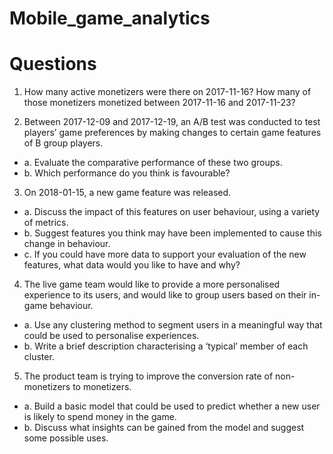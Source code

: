 # Mobile_game_analytics

# Questions

1. How many active monetizers were there on 2017-11-16? How many of those monetizers monetized between 2017-11-16 and 2017-11-23?

2. Between 2017-12-09 and 2017-12-19, an A/B test was conducted to test players’ game preferences by making changes to certain game features of B group players.

- a. Evaluate the comparative performance of these two groups.
- b. Which performance do you think is favourable?

3. On 2018-01-15, a new game feature was released.
- a. Discuss the impact of this features on user behaviour, using a variety of metrics.
- b. Suggest features you think may have been implemented to cause this change in behaviour.
- c. If you could have more data to support your evaluation of the new features, what data would you like to have and why?

4. The live game team would like to provide a more personalised experience to its users, and would like to group users based on their in-game behaviour.
- a. Use any clustering method to segment users in a meaningful way that could be used to personalise experiences.
- b. Write a brief description characterising a ‘typical’ member of each cluster.

5. The product team is trying to improve the conversion rate of non-monetizers to monetizers.
- a. Build a basic model that could be used to predict whether a new user is likely to spend money in the game.
- b. Discuss what insights can be gained from the model and suggest some possible uses.
